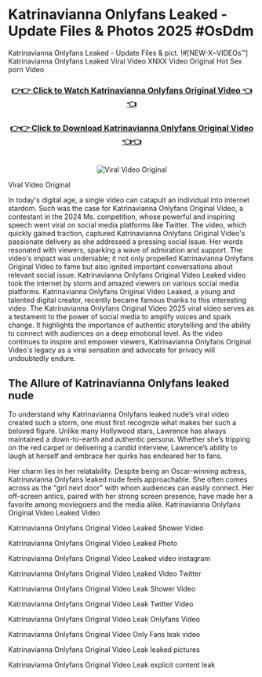 # Katrinavianna Onlyfans Leaked - Update Files & Photos 2025 #OsDdm

Katrinavianna Onlyfans Leaked - Update Files & pict. !#[NEW-X~VIDEOs™] Katrinavianna Onlyfans Leaked Viral Video XNXX Video Original Hot Sex porn Video
<br>
<div align="center">
<h3><a href="https://links2leaks.com?utm_source=katrinavianna&utm_medium=gitlong" rel="nofollow">👉👉 Click to Watch Katrinavianna Onlyfans Original Video 👈👈</a></h3>
<h3><a href="https://links2leaks.com?utm_source=katrinavianna&utm_medium=gitlong" rel="nofollow">👉👉 Click to Download Katrinavianna Onlyfans Original Video 👈👈</a></h3>
<br>
<a href="https://links2leaks.com?utm_source=katrinavianna&utm_medium=gitlong" rel="nofollow"><img src="https://i.ibb.co/Gkj2r4b/banner.png" alt="Viral Video Original" style="max-width: 100%; display: inline-block;" data-target="animated-image.originalImage"></a>
</div>

Viral Video Original

In today's digital age, a single video can catapult an individual into internet stardom. Such was the case for Katrinavianna Onlyfans Original Video, a contestant in the 2024 Ms. competition, whose powerful and inspiring speech went viral on social media platforms like Twitter.
The video, which quickly gained traction, captured Katrinavianna Onlyfans Original Video's passionate delivery as she addressed a pressing social issue. Her words resonated with viewers, sparking a wave of admiration and support. The video's impact was undeniable; it not only propelled Katrinavianna Onlyfans Original Video to fame but also ignited important conversations about relevant social issue.
Katrinavianna Onlyfans Original Video Leaked video took the internet by storm and amazed viewers on various social media platforms. Katrinavianna Onlyfans Original Video Leaked, a young and talented digital creator, recently became famous thanks to this interesting video.
The Katrinavianna Onlyfans Original Video 2025 viral video serves as a testament to the power of social media to amplify voices and spark change. It highlights the importance of authentic storytelling and the ability to connect with audiences on a deep emotional level. As the video continues to inspire and empower viewers, Katrinavianna Onlyfans Original Video's legacy as a viral sensation and advocate for privacy will undoubtedly endure.

<h2>The Allure of Katrinavianna Onlyfans leaked nude</h2>


To understand why Katrinavianna Onlyfans leaked nude’s viral video created such a storm, one must first recognize what makes her such a beloved figure. Unlike many Hollywood stars, Lawrence has always maintained a down-to-earth and authentic persona. Whether she’s tripping on the red carpet or delivering a candid interview, Lawrence’s ability to laugh at herself and embrace her quirks has endeared her to fans.

Her charm lies in her relatability. Despite being an Oscar-winning actress, Katrinavianna Onlyfans leaked nude feels approachable. She often comes across as the "girl next door" with whom audiences can easily connect. Her off-screen antics, paired with her strong screen presence, have made her a favorite among moviegoers and the media alike.
Katrinavianna Onlyfans Original Video Leaked Video

Katrinavianna Onlyfans Original Video Leaked Shower Video

Katrinavianna Onlyfans Original Video Leaked Photo

Katrinavianna Onlyfans Original Video Leaked video instagram

Katrinavianna Onlyfans Original Video Leaked Video Twitter

Katrinavianna Onlyfans Original Video Leak Shower Video

Katrinavianna Onlyfans Original Video Leak Twitter Video

Katrinavianna Onlyfans Original Video Leak Onlyfans Video

Katrinavianna Onlyfans Original Video Only Fans leak video

Katrinavianna Onlyfans Original Video Leak leaked pictures

Katrinavianna Onlyfans Original Video Leak explicit content leak